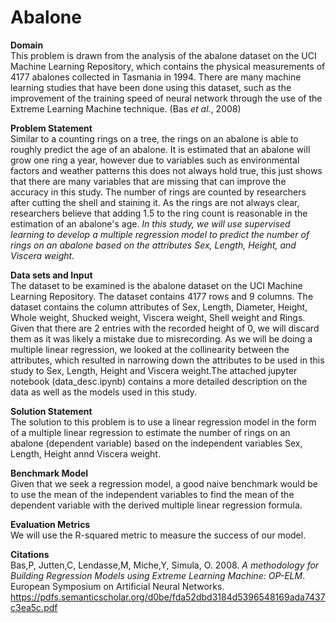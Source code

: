 # Abalone

**Domain**<br/>
This problem is drawn from the analysis of the abalone dataset on the UCI Machine Learning Repository, which contains the physical measurements of 4177 abalones collected in Tasmania in 1994. There are many machine learning studies that have been done using this dataset, such as the improvement of the training speed of neural network through the use of the Extreme Learning Machine technique. (Bas _et al._, 2008)

**Problem Statement**<br/>
 Similar to a counting rings on a tree, the rings on an abalone is able to roughly predict the age of an abalone. It is estimated that an abalone will grow one ring a year, however due to variables such as environmental factors and weather patterns this does not always hold true, this just shows that there are many variables that are missing that can improve the accuracy in this study. The number of rings are counted by researchers after cutting the shell and staining it. As the rings are not always clear, researchers believe that adding 1.5 to the ring count is reasonable in the estimation of an abalone's age. _In this study, we will use supervised learning to develop a multiple regression model to predict the number of rings on an abalone based on the attributes Sex, Length, Height, and Viscera weight._

**Data sets and Input**<br/>
The dataset to be examined is the abalone dataset on the UCI Machine Learning Repository. The dataset contains 4177 rows and 9 columns. The dataset contains the column attributes of Sex, Length, Diameter, Height, Whole weight, Shucked weight, Viscera weight, Shell weight and Rings. Given that there are 2 entries with the recorded height of 0, we will discard them as it was likely a mistake due to misrecording. As we will be doing a multiple linear regression, we looked at the collinearity between the attributes, which resulted in narrowing down the attributes to be used in this study to Sex, Length, Height and Viscera weight.The attached jupyter notebook (data_desc.ipynb) contains a more detailed description on the data as well as the models used in this study.

**Solution Statement**<br/>
The solution to this problem is to use a linear regression model in the form of a multiple linear regression to estimate the number of rings on an abalone (dependent variable) based on the independent variables Sex, Length, Height annd Viscera weight. 

**Benchmark Model**<br/>
Given that we seek a regression model, a good naive benchmark would be to use the mean of the independent variables to find the mean of the dependent variable with the derived multiple linear regression formula.

**Evaluation Metrics**<br/>
We will use the R-squared metric to measure the success of our model.

**Citations**<br/>
Bas,P, Jutten,C, Lendasse,M, Miche,Y, Simula, O. 2008. _A methodology for Building Regression Models using Extreme Learning Machine: OP-ELM_. European Symposium on Artificial Neural Networks.
<https://pdfs.semanticscholar.org/d0be/fda52dbd3184d5396548169ada7437c3ea5c.pdf>
